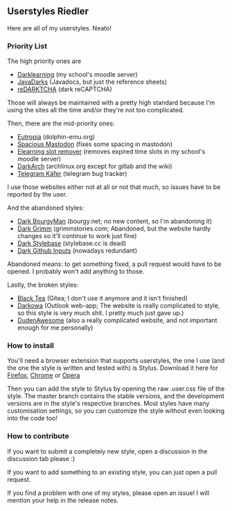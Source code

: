 ## Userstyles Riedler

Here are all of my userstyles. Neato!

### Priority List

The high priority ones are

- [Darklearning](https://raw.githubusercontent.com/RiedleroD/userstyles-riedler/master/Darklearning.user.css) (my school's moodle server)
- [JavaDarks](https://raw.githubusercontent.com/RiedleroD/userstyles-riedler/master/javadarks.user.css) (Javadocs, but just the reference sheets)
- [reDARKTCHA](https://raw.githubusercontent.com/RiedleroD/userstyles-riedler/master/redarktcha.user.css) (dark reCAPTCHA)

Those will always be maintained with a pretty high standard because I'm using the sites all the time and/or they're not too complicated.

Then, there are the mid-priority ones:

- [Eutropia](https://raw.githubusercontent.com/RiedleroD/userstyles-riedler/master/eutropia.user.css) (dolphin-emu.org)
- [Spacious Mastodon](https://github.com/RiedleroD/userstyles-riedler/raw/spacious-mastodon/spacious_mastodon.user.css) (fixes some spacing in mastodon)
- [Elearning slot remover](https://github.com/RiedleroD/userstyles-riedler/raw/elearning-slot-remover/elearning_slot_remover.js) (removes expired time slots in my school's moodle server)
- [DarkArch](https://raw.githubusercontent.com/RiedleroD/userstyles-riedler/master/darkarch.user.css) (archlinux.org except for gitlab and the wiki)
- [Telegram Käfer](https://raw.githubusercontent.com/RiedleroD/userstyles-riedler/master/telegram_käfer.user.css) (telegram bug tracker)

I use those websites either not at all or not that much, so issues have to be reported by the user.

And the abandoned styles:

- [Dark BourgyMan](https://raw.githubusercontent.com/RiedleroD/userstyles-riedler/master/bourgy.user.css) (bourgy.net; no new content, so I'm abandoning it)
- [Dark Grimm](https://raw.githubusercontent.com/RiedleroD/userstyles-riedler/master/dark%20grimm.user.css) (grimmstories.com; Abandoned, but the website hardly changes so it'll continue to work just fine)
- [Dark Stylebase](https://raw.githubusercontent.com/RiedleroD/userstyles-riedler/master/dark%20stylebase.user.css) (stylebase.cc is dead)
- [Dark Github Inputs](https://raw.githubusercontent.com/RiedleroD/userstyles-riedler/master/dark_github_inputs.user.css) (nowadays redundant)

Abandoned means: to get something fixed, a pull request would have to be opened. I probably won't add anything to those.

Lastly, the broken styles:

- [Black Tea](https://raw.githubusercontent.com/RiedleroD/userstyles-riedler/master/Black%20tea.user.css) (Gitea; I don't use it anymore and it isn't finished)
- [Darkowa](https://raw.githubusercontent.com/RiedleroD/userstyles-riedler/master/darkowa.user.css) (Outlook web-app; The website is really complicated to style, so this style is very much shit. I pretty much just gave up.)
- [DudenAwesome](https://github.com/RiedleroD/userstyles-riedler/raw/DudenAwesome/dudenawesome.user.css) (also a really complicated website, and not important enough for me personally)

### How to install

You'll need a browser extension that supports userstyles, the one I use (and the one the style is written and tested with) is Stylus. Download it here for [Firefox](https://addons.mozilla.org/en-US/firefox/addon/styl-us/), [Chrome](https://chrome.google.com/webstore/detail/stylus/clngdbkpkpeebahjckkjfobafhncgmne) or [Opera](https://addons.opera.com/en/extensions/details/stylus/)

Then you can add the style to Stylus by opening the raw .user.css file of the style. The master branch contains the stable versions, and the development versions are in the style's respective branches.
Most styles have many customisation settings, so you can customize the style without even looking into the code too!

### How to contribute

If you want to submit a completely new style, open a discussion in the discussion tab please :)

If you want to add something to an existing style, you can just open a pull request.

If you find a problem with one of my styles, please open an issue! I will mention your help in the release notes.
